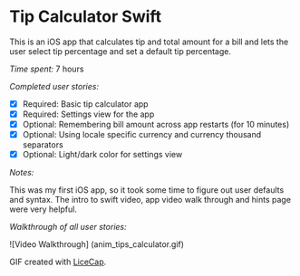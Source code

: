 # Tip Calculator Swift

This is an iOS app that calculates tip and total amount for a bill and lets the user select tip percentage and set a default tip percentage.

*Time spent:* 7 hours

*Completed user stories:*
* [x] Required: Basic tip calculator app
* [x] Required: Settings view for the app
* [x] Optional: Remembering bill amount across app restarts (for 10 minutes)
* [x] Optional: Using locale specific currency and currency thousand separators
* [x] Optional:  Light/dark color for settings view

*Notes:*

This was my first iOS app, so it took some time to figure out user defaults and syntax. The intro to swift video, app video walk through and hints page were very helpful.

*Walkthrough of all user stories:*

![Video Walkthrough] (anim_tips_calculator.gif)

GIF created with [LiceCap](http://www.cockos.com/licecap/).


